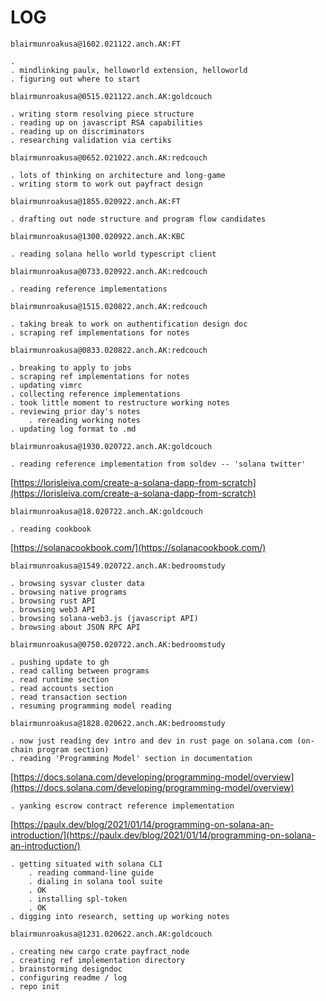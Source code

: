 # LOG

```
blairmunroakusa@1602.021122.anch.AK:FT

. 
. mindlinking paulx, helloworld extension, helloworld
. figuring out where to start
```
```
blairmunroakusa@0515.021122.anch.AK:goldcouch

. writing storm resolving piece structure
. reading up on javascript RSA capabilities
. reading up on discriminators
. researching validation via certiks
```
```
blairmunroakusa@0652.021022.anch.AK:redcouch

. lots of thinking on architecture and long-game
. writing storm to work out payfract design

```

```
blairmunroakusa@1855.020922.anch.AK:FT

. drafting out node structure and program flow candidates
```

```
blairmunroakusa@1300.020922.anch.AK:KBC

. reading solana hello world typescript client
```

```
blairmunroakusa@0733.020922.anch.AK:redcouch

. reading reference implementations
```

```
blairmunroakusa@1515.020822.anch.AK:redcouch

. taking break to work on authentification design doc
. scraping ref implementations for notes
```
```
blairmunroakusa@0833.020822.anch.AK:redcouch

. breaking to apply to jobs
. scraping ref implementations for notes
. updating vimrc
. collecting reference implementations
. took little moment to restructure working notes
. reviewing prior day's notes
	. rereading working notes
. updating log format to .md
```
```
blairmunroakusa@1930.020722.anch.AK:goldcouch

. reading reference implementation from soldev -- 'solana twitter'
```
[https://lorisleiva.com/create-a-solana-dapp-from-scratch](https://lorisleiva.com/create-a-solana-dapp-from-scratch)
```
blairmunroakusa@18.020722.anch.AK:goldcouch

. reading cookbook
```
[https://solanacookbook.com/](https://solanacookbook.com/)
```
blairmunroakusa@1549.020722.anch.AK:bedroomstudy

. browsing sysvar cluster data
. browsing native programs
. browsing rust API
. browsing web3 API
. browsing solana-web3.js (javascript API)
. browsing about JSON RPC API
```
```
blairmunroakusa@0750.020722.anch.AK:bedroomstudy

. pushing update to gh
. read calling between programs
. read runtime section
. read accounts section
. read transaction section
. resuming programming model reading
```
```
blairmunroakusa@1828.020622.anch.AK:bedroomstudy

. now just reading dev intro and dev in rust page on solana.com (on-chain program section)
. reading 'Programming Model' section in documentation
```
[https://docs.solana.com/developing/programming-model/overview](https://docs.solana.com/developing/programming-model/overview)
```
. yanking escrow contract reference implementation
```
[https://paulx.dev/blog/2021/01/14/programming-on-solana-an-introduction/](https://paulx.dev/blog/2021/01/14/programming-on-solana-an-introduction/)
```
. getting situated with solana CLI
	. reading command-line guide
	. dialing in solana tool suite
	. OK
	. installing spl-token
	. OK
. digging into research, setting up working notes
```
```
blairmunroakusa@1231.020622.anch.AK:goldcouch

. creating new cargo crate payfract_node
. creating ref implementation directory
. brainstorming designdoc
. configuring readme / log
. repo init
```
